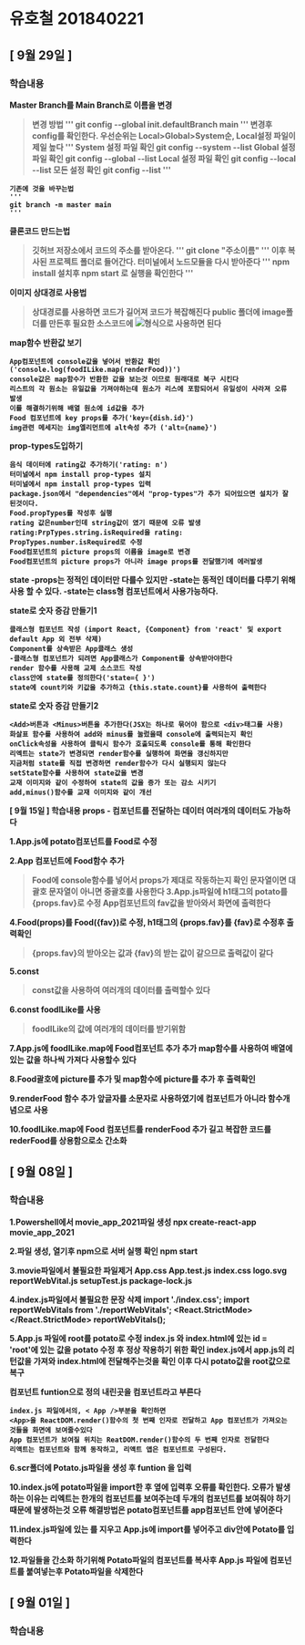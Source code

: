# 유호철 201840221
## [ 9월 29일 ]
### 학습내용
<b>Master Branch를 Main Branch로 이름을 변경<b>

> 변경 방법
    '''
    git config --global init.defaultBranch main
    '''
    변경후 config를 확인한다. 우선순위는 Local>Global>System순, Local설정 파일이 제일 높다
    '''
    System 설정 파일 확인 git config --system --list
    Global 설정 파일 확인 git config --global --list
    Local 설정 파일 확인 git config --local --list
    모든 설정 확인 git config --list
    '''

    기존에 것을 바꾸는법
    '''
    git branch -m master main
    '''
    
<b>클론코드 만드는법</b>

> 깃허브 저장소에서 코드의 주소를 받아온다. 
    '''
    git clone "주소이름"
    '''
    이후 복사된 프로젝트 폴더로 들어간다.
    터미널에서 노드모듈을 다시 받아준다
    '''
    npm install
    설치후
    npm start
    로 실행을 확인한다
    '''

<b>이미지 상대경로 사용법</b>
> 상대경로를 사용하면 코드가 길어져 코드가 복잡해진다
    public 폴더에 image폴더를 만든후
    필요한 소스코드에 <img src="image/이미지이름">형식으로 사용하면 된다

<b>map함수 반환값 보기</b>
>
    App컴포넌트에 console값을 넣어서 반환값 확인('console.log(foodILike.map(renderFood))')
    console값은 map함수가 반환한 값을 보는것 이므로 원래대로 복구 시킨다
    리스트의 각 원소는 유일값을 가져야하는데 원소가 리스에 포함되어서 유일성이 사라져 오류 발생
    이를 해결하기위해 배열 원소에 id값을 추가
    Food 컴포넌트에 key props를 추가('key={dish.id}')
    img관련 메세지는 img엘리먼트에 alt속성 추가 ('alt={name}')

<b>prop-types도입하기</b>
>   
    음식 데이터에 rating값 추가하기('rating: n')
    터미널에서 npm install prop-types 설치
    터미널에서 npm install prop-types 입력
    package.json에서 "dependencies"에서 "prop-types"가 추가 되어있으면 설치가 잘 된것이다.
    Food.propTypes를 작성후 실행
    rating 값은number인데 string값이 였기 때문에 오류 발생
    rating:PrpTypes.string.isRequired을 rating: PropTypes.number.isRequired로 수정
    Food컴포넌트의 picture props의 이름을 image로 변경
    Food컴포넌트의 picture props가 아니라 image props를 전달했기에 에러발생



<b>state</b>
-props는 정적인 데이터만 다를수 있지만
-state는 동적인 데이터를 다루기 위해 사용 할 수 있다.
-state는 class형 컴포넌트에서 사용가능하다.

<b>state로 숫자 증감 만들기1</b>
>  
    클래스형 컴포넌트 작성 (import React, {Component} from 'react' 및 export default App 외 전부 삭제)
    Component를 상속받은 App클래스 생성
    -클래스형 컴포넌트가 되려면 App클래스가 Component를 상속받아야한다
    render 함수를 사용해 교제 소스코드 작성
    class안에 state를 정의한다('state={ }')
    state에 count키와 키값을 추가하고 {this.state.count}를 사용하여 출력한다

<b>state로 숫자 증감 만들기2</b>
>
    <Add>버튼과 <Minus>버튼을 추가한다(JSX는 하나로 묶어야 함으로 <div>태그를 사용)
    화살표 함수를 사용하여 add와 minus를 눌렀을때 console에 출력되는지 확인
    onClick속성을 사용하여 클릭시 함수가 호출되도록 console를 통해 확인한다
    리엑트는 state가 변경되면 render함수를 실행하여 화면을 갱신하지만
    지금처럼 state를 직접 변경하면 render함수가 다시 실행되지 않는다
    setState함수를 사용하여 state값을 변경
    교재 이미지와 같이 수정하여 state의 값을 증가 또는 감소 시키기
    add,minus()함수를 교재 이미지와 같이 개선


[ 9월 15일 ]
학습내용
props - 컴포넌트를 전달하는 데이터
    여러개의 데이터도 가능하다

1.App.js에 potato컴포넌트를 Food로 수정

2.App 컴포넌트에 Food함수 추가
> Food에 console함수를 넣어서 props가 제대로 작동하는지 확인
    문자열이면 대괄호 문자열이 아니면 중괄호를 사용한다
3.App.js파일에 h1태그의 potato를 {props.fav}로 수정
> App컴포넌트의 fav값을 받아와서 화면에 출력한다

4.Food(props)를 Food({fav})로 수정, h1태그의 {props.fav}를 {fav}로 수정후 출력확인
> {props.fav}의 받아오는 값과 {fav}의 받는 값이 같으므로 출력값이 같다

5.const
> const값을 사용하여 여러개의 데이터를 출력할수 있다

6.const foodILike를 사용
> foodILike의 값에 여러개의 데이터를 받기위함

7.App.js에 foodILike.map에 Food컴포넌트 추가 추가
    map함수를 사용하여 배열에 있는 값을 하나씩 가져다 사용할수 있다

8.Food괄호에 picture를 추가 및 map함수에 picture를 추가 후 출력확인

9.renderFood 함수 추가
    앞글자를 소문자로 사용하였기에 컴포넌트가 아니라 함수개념으로 사용

10.foodILike.map에 Food 컴포넌트를 renderFood 추가
    길고 복잡한 코드를 rederFood를 상용함으로소 간소화



## [ 9월 08일 ]
### 학습내용
1.Powershell에서 movie_app_2021파일 생성
    npx create-react-app movie_app_2021

2.파일 생성, 열기후 npm으로 서버 실행 확인
    npm start

3.movie파일에서 불필요한 파일제거
    App.css
    App.test.js
    index.css
    logo.svg
    reportWebVital.js
    setupTest.js
    package-lock.js

4.index.js파일에서 불필요한 문장 삭제
    import './index.css';
    import reportWebVitals from './reportWebVitals';
    <React.StrictMode>
    </React.StrictMode>
    reportWebVitals();

5.App.js 파일에 root를 potato로 수정
    index.js 와 index.html에 있는 id = 'root'에 있는 값을 potato 수정 후 정상 작용하기 위한 확인
    index.js에서 app.js의 리턴값을 가져와 index.html에 전달해주는것을 확인
    이후 다시 potato값을 root값으로 복구

컴포넌트
    funtion으로 정의 내린곳을 컴포넌트라고 부른다

    index.js 파일에서의, < App />부분을 확인하면
    <App>을 ReactDOM.render()함수의 첫 번째 인자로 전달하고 App 컴포넌트가 가져오는 것들을 화면에 보여줄수있다
    App 컴포넌트가 보여질 위치는 ReatDOM.render()함수의 두 번째 인자로 전달한다
    리액트는 컴포넌트와 함께 동작하고, 리액트 앱은 컴포넌트로 구성된다.

6.scr폴더에 Potato.js파일을 생성 후 funtion 을 입력

10.index.js에 potato파일을 import한 후 <Apps />옆에 <Potato />입력후 오류를 확인한다.
    오류가 발생하는 이유는 리엑트는 한개의 컴포넌트를 보여주는데 두개의 컴포넌트를 보여줘야 하기때문에 발생하는것
    오류 해결방법은 potato컴포넌트를 app컴포넌트 안에 넣어준다

11.index.js파일에 있는 <Potato />를 지우고 App.js에 import를 넣어주고 div안에 Potato를 입력한다

12.파일들을 간소화 하기위해 Potato파일의 컴포넌트를 복사후 App.js 파일에 컴포넌트를 붙여넣는후 Potato파일을 삭제한다

## [ 9월 01일 ]
### 학습내용